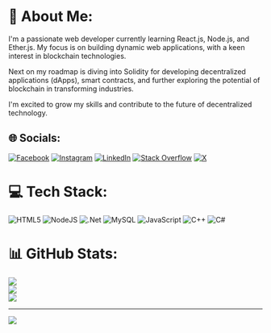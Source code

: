 # 💫 About Me:
I'm a passionate web developer currently learning React.js, Node.js, and Ether.js. My focus is on building dynamic web applications, with a keen interest in blockchain technologies.

Next on my roadmap is diving into Solidity for developing decentralized applications (dApps), smart contracts, and further exploring the potential of blockchain in transforming industries.

I'm excited to grow my skills and contribute to the future of decentralized technology.


## 🌐 Socials:
[![Facebook](https://img.shields.io/badge/Facebook-%231877F2.svg?logo=Facebook&logoColor=white)](https://facebook.com/saadfaisal65) [![Instagram](https://img.shields.io/badge/Instagram-%23E4405F.svg?logo=Instagram&logoColor=white)](https://instagram.com/saadfaisal65) [![LinkedIn](https://img.shields.io/badge/LinkedIn-%230077B5.svg?logo=linkedin&logoColor=white)](https://linkedin.com/in/saad-faisal-3a60a8262) [![Stack Overflow](https://img.shields.io/badge/-Stackoverflow-FE7A16?logo=stack-overflow&logoColor=white)](https://stackoverflow.com/users/25942521/saad-faisal) [![X](https://img.shields.io/badge/X-black.svg?logo=X&logoColor=white)](https://x.com/Saad___Faisal__🇸🇩🇵🇰) 

# 💻 Tech Stack:
![HTML5](https://img.shields.io/badge/html5-%23E34F26.svg?style=for-the-badge&logo=html5&logoColor=white) ![NodeJS](https://img.shields.io/badge/node.js-6DA55F?style=for-the-badge&logo=node.js&logoColor=white) ![.Net](https://img.shields.io/badge/.NET-5C2D91?style=for-the-badge&logo=.net&logoColor=white) ![MySQL](https://img.shields.io/badge/mysql-4479A1.svg?style=for-the-badge&logo=mysql&logoColor=white) ![JavaScript](https://img.shields.io/badge/javascript-%23323330.svg?style=for-the-badge&logo=javascript&logoColor=%23F7DF1E) ![C++](https://img.shields.io/badge/c++-%2300599C.svg?style=for-the-badge&logo=c%2B%2B&logoColor=white) ![C#](https://img.shields.io/badge/c%23-%23239120.svg?style=for-the-badge&logo=csharp&logoColor=white)
# 📊 GitHub Stats:
![](https://github-readme-stats.vercel.app/api?username=saadfaisal65&theme=dark&hide_border=false&include_all_commits=false&count_private=false)<br/>
![](https://github-readme-streak-stats.herokuapp.com/?user=saadfaisal65&theme=dark&hide_border=false)<br/>
![](https://github-readme-stats.vercel.app/api/top-langs/?username=saadfaisal65&theme=dark&hide_border=false&include_all_commits=false&count_private=false&layout=compact)

---
[![](https://visitcount.itsvg.in/api?id=saadfaisal65&icon=1&color=0)](https://visitcount.itsvg.in)

<!-- Proudly created with GPRM ( https://gprm.itsvg.in ) -->

